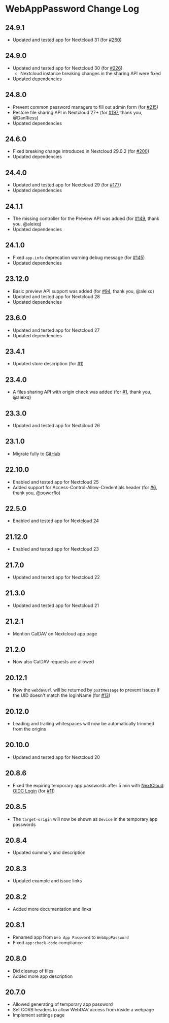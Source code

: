 # WebAppPassword Change Log

## 24.9.1
- Updated and tested app for Nextcloud 31 (for [#260](https://github.com/digital-blueprint/webapppassword/issues/260))

## 24.9.0
- Updated and tested app for Nextcloud 30 (for [#226](https://github.com/digital-blueprint/webapppassword/issues/226))
    - Nextcloud instance breaking changes in the sharing API were fixed
- Updated dependencies

## 24.8.0
- Prevent common password managers to fill out admin form
  (for [#215](https://github.com/digital-blueprint/webapppassword/issues/215))
- Restore file sharing API in Nextcloud 27+
  (for [#197](https://github.com/digital-blueprint/webapppassword/issues/197), thank you, @DanRiess)
- Updated dependencies

## 24.6.0
- Fixed breaking change introduced in Nextcloud 29.0.2
  (for [#200](https://github.com/digital-blueprint/webapppassword/issues/200))
- Updated dependencies

## 24.4.0
- Updated and tested app for Nextcloud 29 (for [#177](https://github.com/digital-blueprint/webapppassword/issues/177))
- Updated dependencies

## 24.1.1
- The missing controller for the Preview API was added
  (for [#149](https://github.com/digital-blueprint/webapppassword/issues/149), thank you, @aleixq)
- Updated dependencies

## 24.1.0
- Fixed `app.info` deprecation warning debug message
  (for [#145](https://github.com/digital-blueprint/webapppassword/issues/145))
- Updated dependencies

## 23.12.0
- Basic preview API support was added
  (for [#94](https://github.com/digital-blueprint/webapppassword/pull/94), thank you, @aleixq)
- Updated and tested app for Nextcloud 28
- Updated dependencies

## 23.6.0
- Updated and tested app for Nextcloud 27
- Updated dependencies

## 23.4.1
- Updated store description (for [#1](https://github.com/digital-blueprint/webapppassword/issues/1))

## 23.4.0
- A files sharing API with origin check was added
  (for [#1](https://github.com/digital-blueprint/webapppassword/issues/1), thank you, @aleixq)

## 23.3.0
- Updated and tested app for Nextcloud 26

## 23.1.0
- Migrate fully to [GitHub](https://github.com/digital-blueprint/webapppassword)

## 22.10.0
- Enabled and tested app for Nextcloud 25
- Added support for Access-Control-Allow-Credentials header
  (for [#6](https://github.com/digital-blueprint/webapppassword/issues/6), thank you, @powerflo)

## 22.5.0
- Enabled and tested app for Nextcloud 24

## 21.12.0
- Enabled and tested app for Nextcloud 23

## 21.7.0
- Updated and tested app for Nextcloud 22

## 21.3.0

- Updated and tested app for Nextcloud 21

## 21.2.1

- Mention CalDAV on Nextcloud app page

## 21.2.0

- Now also CalDAV requests are allowed

## 20.12.1

- Now the `webdavUrl` will be returned by `postMessage` to prevent issues if the UID doesn't match the loginName
  (for [#13](https://gitlab.tugraz.at/dbp/nextcloud/webapppassword/-/issues/13))

## 20.12.0

- Leading and trailing whitespaces will now be automatically trimmed from the origins

## 20.10.0

- Updated and tested app for Nextcloud 20

## 20.8.6

- Fixed the expiring temporary app passwords after 5 min with [NextCloud OIDC Login](https://github.com/pulsejet/nextcloud-oidc-login)
  (for [#11](https://gitlab.tugraz.at/dbp/nextcloud/webapppassword/-/issues/11))

## 20.8.5

- The `target-origin` will now be shown as `Device` in the temporary app passwords

## 20.8.4

- Updated summary and description

## 20.8.3

- Updated example and issue links

## 20.8.2

- Added more documentation and links

## 20.8.1

- Renamed app from `Web App Password` to `WebAppPassword`
- Fixed `app:check-code` compliance

## 20.8.0

- Did cleanup of files
- Added more app description

## 20.7.0

- Allowed generating of temporary app password
- Set CORS headers to allow WebDAV access from inside a webpage
- Implement settings page
